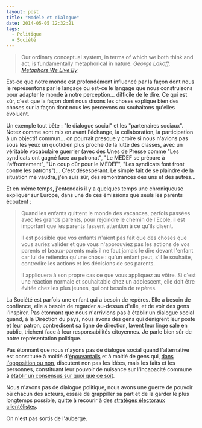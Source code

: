```yaml
---
layout: post
title: "Modèle et dialogue"
date: 2014-05-05 12:32:21
tags:
  - Politique
  - Société
---
```


> Our ordinary conceptual system, in terms of which we both think and act, is fundamentally metaphorical in nature.
>   <cite>George Lakoff, [Metaphors We Live By](http://press.uchicago.edu/ucp/books/book/chicago/M/bo3637992.html "Metaphors We Live By, Lakoff, Johnson")</cite>

Est-ce que notre monde est profondément influencé par la façon dont nous le représentons par le langage ou est-ce le langage que nous construisons pour adapter le monde à notre perception... difficile de le dire. Ce qui est sûr, c'est que la façon dont nous disons les choses explique bien des choses sur la façon dont nous les percevons ou souhaitons qu'elles évoluent.

Un exemple tout bête : "le dialogue social" et les "partenaires sociaux". Notez comme sont mis en avant l'échange, la collaboration, la participation à un objectif commun... on pourrait presque y croire si nous n'avions pas sous les yeux un quotidien plus proche de la lutte des classes, avec un véritable vocabulaire guerrier (avec des Unes de Presse comme "Les syndicats ont gagné face au patronat", "Le MEDEF se prépare à l'affrontement", "Un coup dûr pour le MEDEF", "Les syndicats font front contre les patrons")... C'est désespérant. Le simple fait de se plaindre de la situation me vaudra, j'en suis sûr, des remontrances des uns et des autres...

Et en même temps, j'entendais il y a quelques temps une chroniqueuse expliquer sur Europe, dans une de ces émissions que seuls les parents écoutent :

> Quand les enfants quittent le monde des vacances, parfois passées avec les grands parents, pour rejoindre le chemin de l'Ecole, il est important que les parents fassent attention à ce qu'ils disent.
>
> Il est possible que vos enfants n'aient pas fait que des choses que vous auriez valider et que vous n'approuviez pas les actions de vos parents et beaux-parents mais il ne faut jamais le dire devant l'enfant car lui de retiendra qu'une chose : qu'un enfant peut, s'il le souhaite, contredire les actions et les décisions de ses parents.
>
> Il appliquera à son propre cas ce que vous appliquez au vôtre. Si c'est une réaction normale et souhaitable chez un adolescent, elle doit être évitée chez les plus jeunes, qui ont besoin de repères.

La Société est parfois une enfant qui a besoin de repères. Elle a besoin de confiance, elle a besoin de regarder au-dessus d'elle, et de voir des gens l'inspirer. Pas étonnant que nous n'arrivions pas à établir un dialogue social quand, à la Direction du pays, nous avons des gens qui dénigrent leur poste et leur patron, contredisent sa ligne de direction, lavent leur linge sale en public, trichent face à leur responsabilités citoyennes. Je parle bien sûr de notre représentation politique.

Pas étonnant que nous n'ayons pas de dialogue social quand l'alternative est constituée à moitié d'[épouvantails](//www.atlantico.fr/decryptage/vote-fn-epouvantail-necessaire-sophie-menton-1021204.html "&quot;Le vote FN : un épouvantail nécessaire ?&quot;, Atlantico.fr") et à moitié de gens qui, [dans l'opposition ou non](http://www.lemonde.fr/les-decodeurs/visuel/2014/08/29/les-frondeurs-du-ps-combien-de-divisions_4479064_4355770.html "Les frondeurs du PS : combien de divisions ?"), discutent non pas les idées, mais les faits et les personnes, constituant leur pouvoir de nuisance sur l'incapacité commune à [établir un consensus sur quoi que ce soit](http://www.lemonde.fr/les-decodeurs/article/2014/09/04/chomage-pourquoi-une-telle-difference-de-chiffres_4482304_4355770.html "Chômage : pourquoi une telle différence de chiffres ?").

Nous n'avons pas de dialogue politique, nous avons une guerre de pouvoir où chacun des acteurs, essaie de grappiller sa part et de la garder le plus longtemps possible, quitte à recourir à des [stratèges électoraux clientélistes](http://blog.francetvinfo.fr/classe-eco/2014/09/03/les-loyers-la-politique-et-les-economistes.html "&quot;Les loyers, la politique et les économistes&quot;, Alexandre Delaigue").

On n'est pas sortis de l'auberge.
